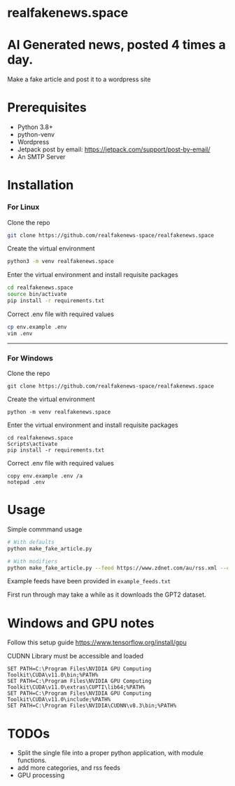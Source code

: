 # realfakenews.space
# AI Generated news, posted 4 times a day.

Make a fake article and post it to a wordpress site

# Prerequisites

- Python 3.8+
- python-venv
- Wordpress
- Jetpack post by email: https://jetpack.com/support/post-by-email/
- An SMTP Server

# Installation
### For Linux
Clone the repo

```bash
git clone https://github.com/realfakenews-space/realfakenews.space
```

Create the virtual environment
```bash
python3 -m venv realfakenews.space
```

Enter the virtual environment and install requisite packages
```bash
cd realfakenews.space
source bin/activate 
pip install -r requirements.txt
```

Correct .env file with required values
```bash
cp env.example .env
vim .env
```

------

### For Windows
Clone the repo
```batch
git clone https://github.com/realfakenews-space/realfakenews.space
```

Create the virtual environment
```batch
python -m venv realfakenews.space
```

Enter the virtual environment and install requisite packages
```batch
cd realfakenews.space
Scripts\activate 
pip install -r requirements.txt
```

Correct .env file with required values
```batch
copy env.example .env /a
notepad .env 
```

# Usage
Simple commmand usage

```bash
# With defaults
python make_fake_article.py

# With modifiers
python make_fake_article.py --feed https://www.zdnet.com/au/rss.xml --category Technology
```

Example feeds have been provided in `example_feeds.txt`

First run through may take a while as it downloads the GPT2 dataset.

# Windows and GPU notes

Follow this setup guide
https://www.tensorflow.org/install/gpu

CUDNN Library must be accessible and loaded 
```batch
SET PATH=C:\Program Files\NVIDIA GPU Computing Toolkit\CUDA\v11.0\bin;%PATH%
SET PATH=C:\Program Files\NVIDIA GPU Computing Toolkit\CUDA\v11.0\extras\CUPTI\lib64;%PATH%
SET PATH=C:\Program Files\NVIDIA GPU Computing Toolkit\CUDA\v11.0\include;%PATH%
SET PATH=C:\Program Files\NVIDIA\CUDNN\v8.3\bin;%PATH%
```

# TODOs

- Split the single file into a proper python application, with module functions.
- add more categories, and rss feeds
- GPU processing
